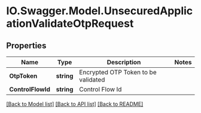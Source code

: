 # IO.Swagger.Model.UnsecuredApplicationValidateOtpRequest
## Properties

Name | Type | Description | Notes
------------ | ------------- | ------------- | -------------
**OtpToken** | **string** | Encrypted OTP Token to be validated | 
**ControlFlowId** | **string** | Control Flow Id | 

[[Back to Model list]](../README.md#documentation-for-models) [[Back to API list]](../README.md#documentation-for-api-endpoints) [[Back to README]](../README.md)

